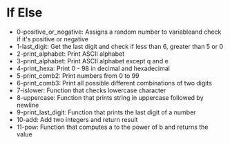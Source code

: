 # If Else

- 0-positive_or_negative: Assigns a random number to variableand check if it's positive
or negative
- 1-last_digit: Get the last digit and check if less than 6, greater than 5 or 0
- 2-print_alphabet: Print ASCII alphabet
- 3-print_alphabet: Print ASCII alphabet except q and e
- 4-print_hexa: Print 0 - 98 in decimal and hexadecimal
- 5-print_comb2: Print numbers from 0 to 99
- 6-print_comb3: Print all possible different combinations of two digits
- 7-islower: Function that checks lowercase character
- 8-uppercase: Function that prints string in uppercase followed by newline
- 9-print_last_digit: Function that prints the last digit of a number
- 10-add: Add two integers and return result
- 11-pow: Function that computes a to the power of b and returns the value
